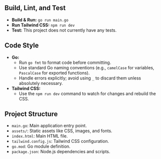 ## Build, Lint, and Test

- **Build & Run:** `go run main.go`
- **Run Tailwind CSS:** `npm run dev`
- **Test:** This project does not currently have any tests. 

## Code Style

- **Go:**
    - Run `go fmt` to format code before committing.
    - Use standard Go naming conventions (e.g., `camelCase` for variables, `PascalCase` for exported functions).
    - Handle errors explicitly; avoid using `_` to discard them unless absolutely necessary.
- **Tailwind CSS:**
    - Use the `npm run dev` command to watch for changes and rebuild the CSS.

## Project Structure

- `main.go`: Main application entry point.
- `assets/`: Static assets like CSS, images, and fonts.
- `index.html`: Main HTML file.
- `tailwind.config.js`: Tailwind CSS configuration.
- `go.mod`: Go module definition.
- `package.json`: Node.js dependencies and scripts.
